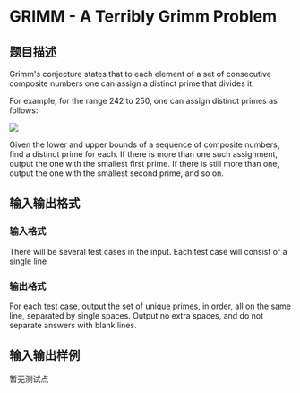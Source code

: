 # GRIMM - A Terribly Grimm Problem

## 题目描述

Grimm's conjecture states that to each element of a set of consecutive composite numbers one can assign a distinct prime that divides it.

For example, for the range 242 to 250, one can assign distinct primes as follows:

![](../../../content/joshkirstein:666)

Given the lower and upper bounds of a sequence of composite numbers, find a distinct prime for each. If there is more than one such assignment, output the one with the smallest first prime. If there is still more than one, output the one with the smallest second prime, and so on.

## 输入输出格式

### 输入格式

There will be several test cases in the input. Each test case will consist of a single line

### 输出格式

For each test case, output the set of unique primes, in order, all on the same line, separated by single spaces. Output no extra spaces, and do not separate answers with blank lines.

## 输入输出样例

暂无测试点

